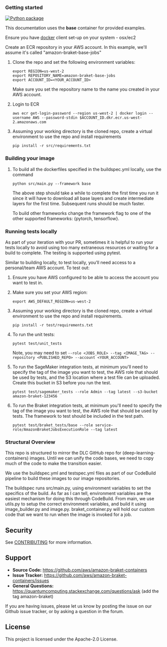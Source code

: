 ### Getting started

[![Python package](https://github.com/aws/amazon-braket-containers/actions/workflows/python-package.yml/badge.svg)](https://github.com/aws/amazon-braket-containers/actions/workflows/python-package.yml)

This documentation uses the **base** container for provided examples.

Ensure you have [docker](https://docs.docker.com/get-docker/) client set-up on your system - osx/ec2

Create an ECR repository in your AWS account. In this example, we'll assume it's called "amazon-braket-base-jobs"

1. Clone the repo and set the following environment variables:
    ```shell script
    export REGION=us-west-2
    export REPOSITORY_NAME=amazon-braket-base-jobs
    export ACCOUNT_ID=<YOUR_ACCOUNT_ID>
    ```
   Make sure you set the repository name to the name you created in your AWS account.

2. Login to ECR
    ```shell script
    aws ecr get-login-password --region us-west-2 | docker login --username AWS --password-stdin $ACCOUNT_ID.dkr.ecr.us-west-2.amazonaws.com
    ``` 

3. Assuming your working directory is the cloned repo, create a virtual environment to use the repo and install
   requirements
    ```shell script
    pip install -r src/requirements.txt
    ``` 

### Building your image

1. To build all the dockerfiles specified in the buildspec.yml locally, use the command
    ```shell script
    python src/main.py --framework base
    ``` 
   The above step should take a while to complete the first time you run it since it will have to download all base
   layers and create intermediate layers for the first time. Subsequent runs should be much faster.

   To build other frameworks change the framework flag to one of the other supported frameworks: {pytorch, tensorflow}.

### Running tests locally

As part of your iteration with your PR, sometimes it is helpful to run your tests locally to avoid using too many
extraneous resources or waiting for a build to complete. The testing is supported using pytest.

Similar to building locally, to test locally, you’ll need access to a personal/team AWS account. To test out:

1. Ensure you have AWS configured to be able to access the account you want to test in.

2. Make sure you set your AWS region:
    ```shell script
    export AWS_DEFAULT_REGION=us-west-2
    ```

3. Assuming your working directory is the cloned repo, create a virtual environment to use the repo and install
   requirements.
    ```shell script
    pip install -r test/requirements.txt
    ```

4. To run the unit tests:
    ```shell script
    pytest test/unit_tests
    ```
    Note, you may need to set `--role <JOBS_ROLE> --tag <IMAGE_TAG> --repository <PUBLISHED_REPO> --account <YOUR_ACCOUNT> ` 

5. To run the SageMaker integration tests, at minimum you'll need to specify the tag of the image you want to test, the
   AWS role that should be used by tests, and the S3 location where a test file can be uploaded. Create this bucket in
   S3 before you run the test.
    ```shell script
    pytest test/sagemaker_tests --role Admin --tag latest --s3-bucket amazon-braket-123456
    ```

6. To run the Braket integration tests, at minimum you'll need to specify the tag of the image you want to test, the AWS
   role that should be used by tests. The framework to test should be included in the test path.
    ```shell script
    pytest test/braket_tests/base --role service-role/AmazonBraketJobsExecutionRole --tag latest
    ```

### Structural Overview

This repo is structured to mirror the DLC GitHub repo for (deep-learning-containers) images. Until we can unify the code
bases, we need to copy much of the code to make the transition easier.

We use the buildspec.yml and testspec.yml files as part of our CodeBuild pipeline to build these images to our image
repositories.

The buildspec runs src/main.py, using environment variables to set the specifics of the build. As far as I can tell,
environment variables are the easiest mechanism for doing this through CodeBuild. From main, we use utils.py to setup
the correct environment variables, and build it using image_builder.py and image.py. braket_container.py will hold our
custom code that we want to run when the image is invoked for a job.

## Security

See [CONTRIBUTING](CONTRIBUTING.md#security-issue-notifications) for more information.

## Support

- **Source Code:** https://github.com/aws/amazon-braket-containers
- **Issue Tracker:** https://github.com/aws/amazon-braket-containers/issues
- **General Questions:** https://quantumcomputing.stackexchange.com/questions/ask (add the tag amazon-braket)

If you are having issues, please let us know by posting the issue on our Github issue tracker, or
by asking a question in the forum.

## License

This project is licensed under the Apache-2.0 License.

